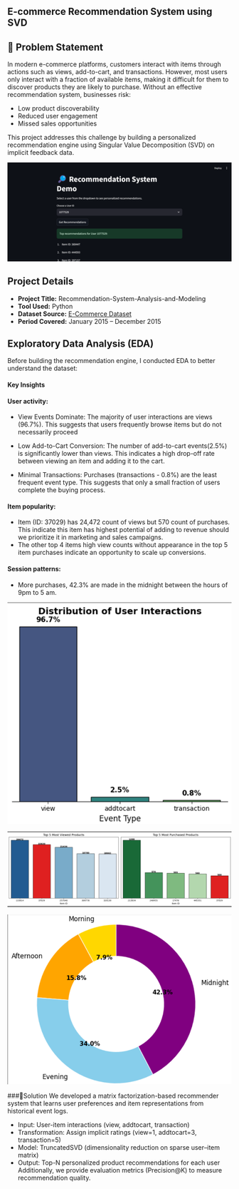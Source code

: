 ## E-commerce Recommendation System using SVD
## 📌 Problem Statement
In modern e-commerce platforms, customers interact with items through actions such as views, add-to-cart, and transactions. However, most users only interact with a fraction of available items, making it difficult for them to discover products they are likely to purchase.
Without an effective recommendation system, businesses risk:
- Low product discoverability
- Reduced user engagement
- Missed sales opportunities

This project addresses this challenge by building a personalized recommendation engine using Singular Value Decomposition (SVD) on implicit feedback data.


![REcommendation-System](https://github.com/ioakowuah/Recommendation-System-Analysis-and-Modeling/blob/main/recommendation%20system%20.png)

##  Project Details

- **Project Title:** Recommendation-System-Analysis-and-Modeling 
- **Tool Used:** Python  
- **Dataset Source:** [E-Commerce Dataset](https://huggingface.co/datasets/ioakowuah/RecommendationSystem)  
- **Period Covered:** January 2015 – December 2015  


## Exploratory Data Analysis (EDA)
Before building the recommendation engine, I conducted EDA to better understand the dataset:
#### Key Insights
####	User activity:
* View Events Dominate: The majority of user interactions are views (96.7%). This suggests that users frequently browse items but do not necessarily proceed

* Low Add-to-Cart Conversion: The number of add-to-cart events(2.5%) is significantly lower than views. This indicates a high drop-off rate between viewing an item and adding it to the cart.

- Minimal Transactions: Purchases (transactions - 0.8%) are the least frequent event type. This suggests that only a small fraction of users complete the buying process.


####	Item popularity:
- Item (ID: 37029) has 24,472 count of views but 570 count of purchases. This indicate this item has highest potential of adding to revenue should we prioritize it in marketing and sales campaigns.
- The other top 4 items high view counts without appearance in the top 5 item purchases indicate an opportunity to scale up conversions.

####	Session patterns:
- More purchases, 42.3% are made in the midnight between the hours of 9pm to 5 am.

![Key Insight](https://github.com/ioakowuah/Recommendation-System-Analysis-and-Modeling/blob/main/What%20events%20are%20exhibited%20by%20users%20on%20the%20ecommerce%20website(percentage).png)

![Key Insight](https://github.com/ioakowuah/Recommendation-System-Analysis-and-Modeling/blob/main/5%20viewed%20and%20transacted%20top%20items.png)

![Key Insight](https://github.com/ioakowuah/Recommendation-System-Analysis-and-Modeling/blob/main/purchased%20over%20the%20periods%20of%20the%20day.png)

###🚀Solution
We developed a matrix factorization-based recommender system that learns user preferences and item representations from historical event logs.
-	Input: User-item interactions (view, addtocart, transaction)
-	Transformation: Assign implicit ratings (view=1, addtocart=3, transaction=5)
-	Model: TruncatedSVD (dimensionality reduction on sparse user–item matrix)
-	Output: Top-N personalized product recommendations for each user
Additionally, we provide evaluation metrics (Precision@K) to measure recommendation quality.

